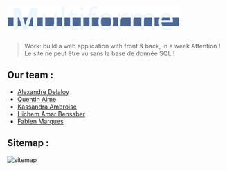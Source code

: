 # ![title](www/img/title.svg)
> Work: build a web application with front & back, in a week
> Attention ! Le site ne peut être vu sans la base de donnée SQL !

## Our team :

* [Alexandre Delaloy](https://github.com/ShAd0wInK)
* [Quentin Aime](https://github.com/Quentin-Aime)
* [Kassandra Ambroise](https://github.com/Kasdabs)
* [Hichem Amar Bensaber](https://github.com/hichemamb)
* [Fabien Marques](https://github.com/Fabienmrqs)

## Sitemap :

![sitemap](https://image.noelshack.com/fichiers/2018/07/4/1518727826-sitemap-end.png)

